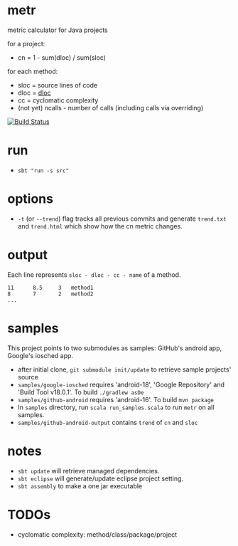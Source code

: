 metr
====

metric calculator for Java projects

for a project:

* cn = 1 - sum(dloc) / sum(sloc)

for each method:

* sloc = source lines of code
* dloc = [dloc](https://github.com/agiledevteam/metr/wiki/What-is-DLOC%3F)
* cc = cyclomatic complexity 
* (not yet) ncalls - number of calls (including calls via overriding)

[![Build Status](https://travis-ci.org/agiledevteam/metr.png)](https://travis-ci.org/agiledevteam/metr)

run
===

* `sbt "run -s src"`

options
======

* `-t` (or `--trend`) flag tracks all previous commits and generate `trend.txt` and `trend.html` which show how the cn metric changes.


output
======

Each line represents `sloc - dloc - cc - name` of a method.

    11      8.5     3   method1
    8       7       2   method2
    ...


samples
=======

This project points to two submodules as samples: GitHub's android app, Google's iosched app.

* after initial clone, `git submodule init/update` to retrieve sample projects' source
 * `samples/google-iosched` requires 'android-18', 'Google Repository' and 'Build Tool v18.0.1'. To build `./gradlew asDe`
 * `samples/github-android` requires 'android-16'. To build `mvn package`
* In `samples` directory, run `scala run_samples.scala` to run `metr` on all samples. 
* `samples/github-android-output` contains `trend` of `cn` and `sloc`


notes
=====

* `sbt update` will retrieve managed dependencies.
* `sbt eclipse` will generate/update eclipse project setting.
* `sbt assembly` to make a one jar executable


TODOs
====

* cyclomatic complexity: method/class/package/project
